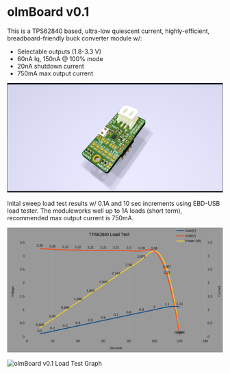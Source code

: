 # olmBoard v0.1
This is a TPS62840 based, ultra-low quiescent current, highly-efficient, breadboard-friendly buck converter module w/:
- Selectable outputs (1.8-3.3 V)
- 60nA Iq, 150nA @ 100% mode
- 20nA shutdown current 
- 750mA max output current

![olmBoard v0.1](olmBoard-docs/olmBoard-v01-3.png)

Inital sweep load test results w/ 0.1A and 10 sec increments using EBD-USB load tester. The moduleworks well up to 1A loads (short term), recommended max output current is 750mA. 

![olmBoard v0.1 Load Test Chart](olmBoard-docs/olmBoard-v01-Load-Test-chart.png)

![olmBoard v0.1 Load Test Graph](olmBoard-docs/olmBoard-v01-Load-Test-graph.png)